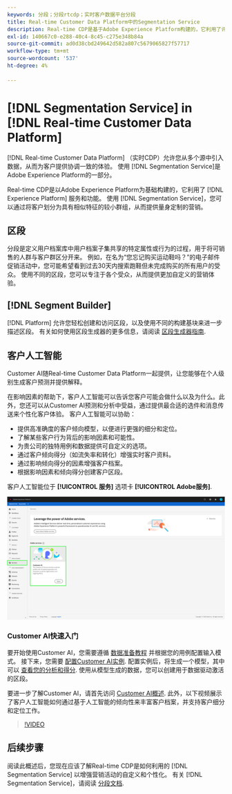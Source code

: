 ```yaml
---
keywords: 分段；分段rtcdp；实时客户数据平台分段
title: Real-time Customer Data Platform中的Segmentation Service
description: Real-time CDP是基于Adobe Experience Platform构建的，它利用了许多Experience Platform服务和功能。 使用分段服务，您可以将客户划分为具有相似特征的较小组，从而提供量身定制的营销。
exl-id: 140667c0-e288-40c4-8c45-c275e348b84a
source-git-commit: ad0d38cbd249642d582a807c5679065827f57717
workflow-type: tm+mt
source-wordcount: '537'
ht-degree: 4%

---
```


# [!DNL Segmentation Service] in [!DNL Real-time Customer Data Platform]

[!DNL Real-time Customer Data Platform] （实时CDP）允许您从多个源中引入数据，从而为客户提供协调一致的体验。 使用 [!DNL Segmentation Service]是Adobe Experience Platform的一部分。

Real-time CDP是以Adobe Experience Platform为基础构建的，它利用了 [!DNL Experience Platform] 服务和功能。 使用 [!DNL Segmentation Service]，您可以通过将客户划分为具有相似特征的较小群组，从而提供量身定制的营销。

## 区段

分段是定义用户档案库中用户档案子集共享的特定属性或行为的过程，用于将可销售的人群与客户群区分开来。 例如，在名为“您忘记购买运动鞋吗？”的电子邮件促销活动中，您可能希望看到过去30天内搜索跑鞋但未完成购买的所有用户的受众。 使用不同的区段，您可以专注于各个受众，从而提供更加自定义的营销体验。

## [!DNL Segment Builder]

[!DNL Platform] 允许您轻松创建和访问区段，以及使用不同的构建基块来进一步描述区段。 有关如何使用区段生成器的更多信息，请阅读 [区段生成器指南](./segment-builder-guide.md).

## 客户人工智能

Customer AI随Real-time Customer Data Platform一起提供，让您能够在个人级别生成客户预测并提供解释。

在影响因素的帮助下，客户人工智能可以告诉您客户可能会做什么以及为什么。此外，您还可以从Customer AI预测和分析中受益，通过提供最合适的选件和消息传送来个性化客户体验。 客户人工智能可以协助：

* 提供高准确度的客户倾向模型，以便进行更强的细分和定位。
* 了解某些客户行为背后的影响因素和可能性。
* 为贵公司的独特用例和数据提供可自定义的选项。
* 通过客户倾向得分（如流失率和转化）增强实时客户资料。
* 通过影响倾向得分的因素增强客户档案。
* 根据影响因素和倾向得分创建客户区段。

客户人工智能位于 **[!UICONTROL 服务]** 选项卡 **[!UICONTROL Adobe服务]**.

![客户人工智能位置](../assets/overview/rtcdp-customer-ai.png)

### Customer AI快速入门

要开始使用Customer AI，您需要遵循 [数据准备教程](../../intelligent-services/data-preparation.md) 并根据您的用例配置输入模式。 接下来，您需要 [配置Customer AI实例](../../intelligent-services/customer-ai/user-guide/configure.md). 配置实例后，将生成一个模型，其中可以 [查看您的分析和得分](../../intelligent-services/customer-ai/user-guide/discover-insights.md). 使用从模型生成的数据，您可以创建用于数据驱动激活的区段。

要进一步了解Customer AI，请首先访问 [Customer AI概述](../../intelligent-services/customer-ai/overview.md). 此外，以下视频展示了客户人工智能如何通过基于人工智能的倾向性来丰富客户档案，并支持客户细分和定位工作。

>[!VIDEO](https://video.tv.adobe.com/v/40374/?quality=12&learn=on)


## 后续步骤

阅读此概述后，您现在应该了解Real-time CDP是如何利用的 [!DNL Segmentation Service] 以增强营销活动的自定义和个性化。 有关 [!DNL Segmentation Service]，请阅读 [分段文档](../../segmentation/home.md).
